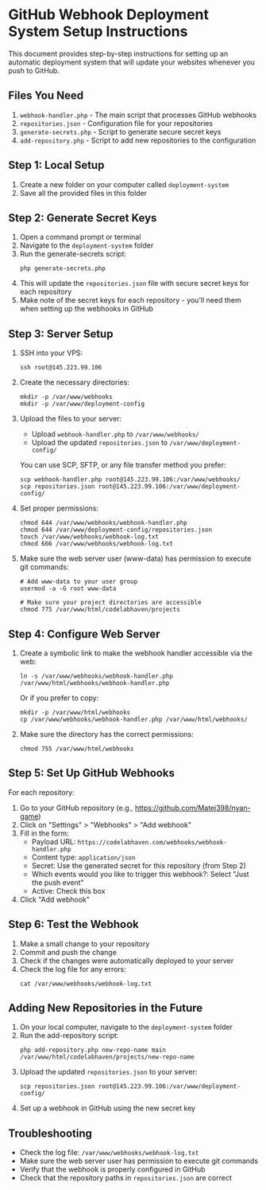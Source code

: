 # GitHub Webhook Deployment System Setup Instructions

This document provides step-by-step instructions for setting up an automatic deployment system that will update your websites whenever you push to GitHub.

## Files You Need

1. `webhook-handler.php` - The main script that processes GitHub webhooks
2. `repositories.json` - Configuration file for your repositories
3. `generate-secrets.php` - Script to generate secure secret keys
4. `add-repository.php` - Script to add new repositories to the configuration

## Step 1: Local Setup

1. Create a new folder on your computer called `deployment-system`
2. Save all the provided files in this folder

## Step 2: Generate Secret Keys

1. Open a command prompt or terminal
2. Navigate to the `deployment-system` folder
3. Run the generate-secrets script:
   ```
   php generate-secrets.php
   ```
4. This will update the `repositories.json` file with secure secret keys for each repository
5. Make note of the secret keys for each repository - you'll need them when setting up the webhooks in GitHub

## Step 3: Server Setup

1. SSH into your VPS:
   ```
   ssh root@145.223.99.106
   ```

2. Create the necessary directories:
   ```
   mkdir -p /var/www/webhooks
   mkdir -p /var/www/deployment-config
   ```

3. Upload the files to your server:
   - Upload `webhook-handler.php` to `/var/www/webhooks/`
   - Upload the updated `repositories.json` to `/var/www/deployment-config/`

   You can use SCP, SFTP, or any file transfer method you prefer:
   ```
   scp webhook-handler.php root@145.223.99.106:/var/www/webhooks/
   scp repositories.json root@145.223.99.106:/var/www/deployment-config/
   ```

4. Set proper permissions:
   ```
   chmod 644 /var/www/webhooks/webhook-handler.php
   chmod 644 /var/www/deployment-config/repositories.json
   touch /var/www/webhooks/webhook-log.txt
   chmod 666 /var/www/webhooks/webhook-log.txt
   ```

5. Make sure the web server user (www-data) has permission to execute git commands:
   ```
   # Add www-data to your user group
   usermod -a -G root www-data

   # Make sure your project directories are accessible
   chmod 775 /var/www/html/codelabhaven/projects
   ```

## Step 4: Configure Web Server

1. Create a symbolic link to make the webhook handler accessible via the web:
   ```
   ln -s /var/www/webhooks/webhook-handler.php /var/www/html/webhooks/webhook-handler.php
   ```

   Or if you prefer to copy:
   ```
   mkdir -p /var/www/html/webhooks
   cp /var/www/webhooks/webhook-handler.php /var/www/html/webhooks/
   ```

2. Make sure the directory has the correct permissions:
   ```
   chmod 755 /var/www/html/webhooks
   ```

## Step 5: Set Up GitHub Webhooks

For each repository:

1. Go to your GitHub repository (e.g., https://github.com/Matej398/nyan-game)
2. Click on "Settings" > "Webhooks" > "Add webhook"
3. Fill in the form:
   - Payload URL: `https://codelabhaven.com/webhooks/webhook-handler.php`
   - Content type: `application/json`
   - Secret: Use the generated secret for this repository (from Step 2)
   - Which events would you like to trigger this webhook?: Select "Just the push event"
   - Active: Check this box
4. Click "Add webhook"

## Step 6: Test the Webhook

1. Make a small change to your repository
2. Commit and push the change
3. Check if the changes were automatically deployed to your server
4. Check the log file for any errors:
   ```
   cat /var/www/webhooks/webhook-log.txt
   ```

## Adding New Repositories in the Future

1. On your local computer, navigate to the `deployment-system` folder
2. Run the add-repository script:
   ```
   php add-repository.php new-repo-name main /var/www/html/codelabhaven/projects/new-repo-name
   ```
3. Upload the updated `repositories.json` to your server:
   ```
   scp repositories.json root@145.223.99.106:/var/www/deployment-config/
   ```
4. Set up a webhook in GitHub using the new secret key

## Troubleshooting

- Check the log file: `/var/www/webhooks/webhook-log.txt`
- Make sure the web server user has permission to execute git commands
- Verify that the webhook is properly configured in GitHub
- Check that the repository paths in `repositories.json` are correct 